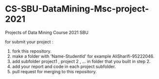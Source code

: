 # CS-SBU-DataMining-Msc-project-2021
Projects of Data Mining Course 2021 SBU


for submit your project :

1. fork this repository.
2. make a folder with 'Name-StudentId' for example  AliSharifi-95222046.
3. add subfolder project1 , project 2 , ... in folder that you built in step 2.
4. add your report and code in each project subfolder.
5. pull request for merging to this repository.
